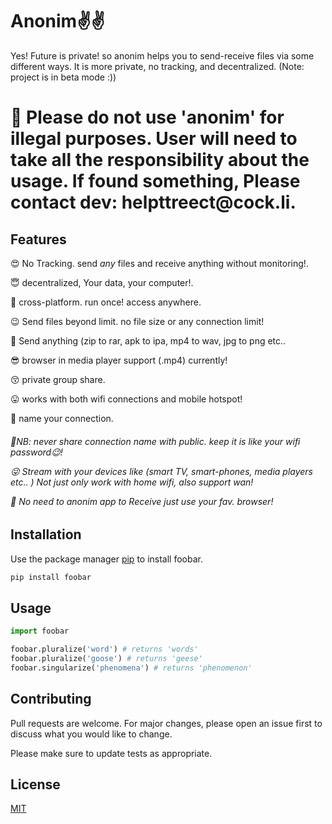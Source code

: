 # Anonim✌️✌️

Yes! Future is private! so anonim helps you to send-receive files via some different ways. It is more private, no tracking, and decentralized. (Note: project is in beta mode :))

<h1>  📌 Please do not use 'anonim' for illegal purposes. User will need to take all the responsibility about the usage. If found something, Please contact dev: helpttreect@cock.li. 

## Features 

😍 No Tracking. send *any* files and receive anything without monitoring!.

😇 decentralized, Your data, your computer!.

🤩 cross-platform. run once! access anywhere.

😉 Send files beyond limit. no file size or any connection limit!

🤗 Send anything (zip to rar, apk to ipa, mp4 to wav, jpg to png etc..

😎 browser in media player support (.mp4) currently! 

😚 private group share. 

😛 works with both wifi connections and mobile hotspot!

🤪 name your connection.  <h6>📍NB: never share connection name with public. keep it is like your wifi password😉!

😜 Stream with your devices like (smart TV, smart-phones, media players etc.. ) Not just only work with home wifi, also support wan!

🥳 No need to anonim app to Receive just use your fav. browser!





## Installation

Use the package manager [pip](https://pip.pypa.io/en/stable/) to install foobar.

```bash
pip install foobar
```

## Usage

```python
import foobar

foobar.pluralize('word') # returns 'words'
foobar.pluralize('goose') # returns 'geese'
foobar.singularize('phenomena') # returns 'phenomenon'
```

## Contributing
Pull requests are welcome. For major changes, please open an issue first to discuss what you would like to change.

Please make sure to update tests as appropriate.

## License
[MIT](https://choosealicense.com/licenses/mit/)

